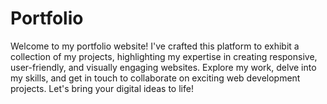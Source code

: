 # Portfolio
Welcome to my portfolio website! I've crafted this platform to exhibit a collection of my projects, highlighting my expertise in creating responsive, user-friendly, and visually engaging websites. Explore my work, delve into my skills, and get in touch to collaborate on exciting web development projects. Let's bring your digital ideas to life!
